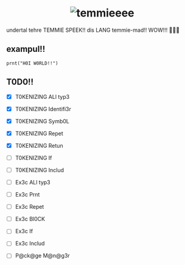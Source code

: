 <div align="center">

# ![temmieeee](https://f.asta.rs/image/logo/tem.png)

</div>
undertal tehre TEMMIE SPEEK!! dis LANG temmie-mad!! WOW!!! 🎉🐱✨

## exampul!!

```tem
prnt("H0I W0RLD!!")
```

## T0D0!!

- [x] T0KENIZING ALl typ3
- [x] T0KENIZING Identifi3r
- [x] T0KENIZING Symb0L
- [x] T0KENIZING Repet
- [x] T0KENIZING Retun
- [ ] T0KENIZING If
- [ ] T0KENIZING Includ

- [ ] Ex3c ALl typ3
- [ ] Ex3c Prnt
- [ ] Ex3c Repet
- [ ] Ex3c Bl0CK
- [ ] Ex3c If
- [ ] Ex3c Includ

- [ ] P@ck@ge M@n@g3r
